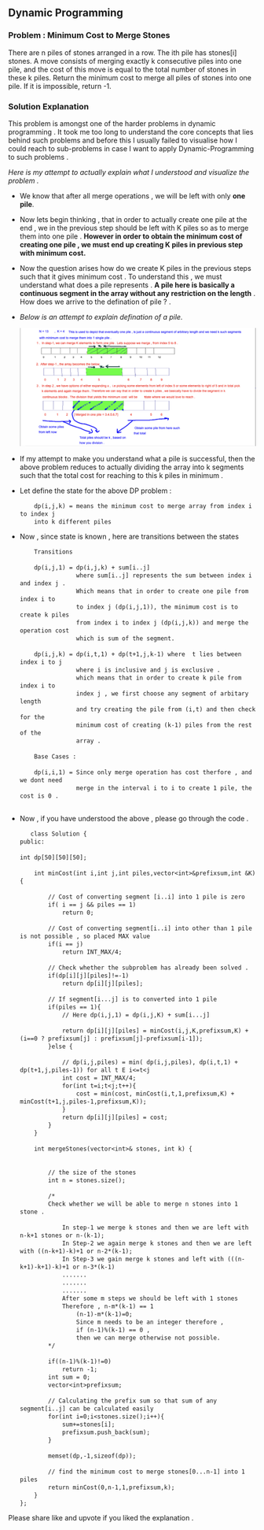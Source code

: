 ##  Dynamic Programming 

### Problem : Minimum Cost to Merge Stones
There are n piles of stones arranged in a row. The ith pile has stones[i] stones.
A move consists of merging exactly k consecutive piles into one pile, and the cost of this move is equal to the total number of stones in these k piles.
Return the minimum cost to merge all piles of stones into one pile. If it is impossible, return -1.

### Solution Explanation

This problem is amongst one of the harder problems in dynamic programming . It took me too long to understand the core concepts that lies behind such problems and before this I usually failed to visualise how I could reach to sub-problems in case I want to apply Dynamic-Programming to such problems . 


*Here is my attempt to actually explain what I understood and visualize the problem .* 


-  We know that after all merge operations , we will be left with only **one pile**.


-  Now lets begin thinking , that in order to actually create one pile at the end , we
    in the previous step should be left with  K piles so as to merge them into one pile . **However in order to obtain the minimum cost of creating one pile , we must end up creating K piles in previous step with minimum cost.**


-  Now the question arises how do we create K piles in the previous steps such that
    it gives minimum cost . To understand this , we must understand what does a pile
    represents . **A pile here is basically a continuous segment in the array without any restriction on the length** . How does we arrive to the defination of pile ? .


-  *Below is an attempt to explain defination of a pile.* 

   ![Description of a pile](/images/Screenshot.png) 


-  If my attempt to make you understand what a pile is successful, then the above problem
    reduces to actually dividing the array into k segments such that the total cost for 
    reaching to this k piles in minimum . 


-  Let define the state for the above DP problem :

   ``` 
       dp(i,j,k) = means the minimum cost to merge array from index i to index j 
       into k different piles 
   
   ```

- Now , since state is known , here are transitions between the states 
   
   
   ``` 
       Transitions 

       dp(i,j,1) = dp(i,j,k) + sum[i..j]
                   where sum[i..j] represents the sum between index i and index j .
                   Which means that in order to create one pile from index i to 
                   to index j (dp(i,j,1)), the minimum cost is to create k piles 
                   from index i to index j (dp(i,j,k)) and merge the operation cost
                   which is sum of the segment.               

       dp(i,j,k) = dp(i,t,1) + dp(t+1,j,k-1) where  t lies between index i to j 
                   where i is inclusive and j is exclusive .
                   which means that in order to create k pile from index i to 
                   index j , we first choose any segment of arbitary length 
                   and try creating the pile from (i,t) and then check for the
                   minimum cost of creating (k-1) piles from the rest of the 
                   array .

       Base Cases :
       
       dp(i,i,1) = Since only merge operation has cost therfore , and we dont need 
                   merge in the interval i to i to create 1 pile, the cost is 0 . 


   ```


- Now , if you have understood the above , please go through the code .  


    ```
       class Solution {
    public:
    
    int dp[50][50][50];
    
        int minCost(int i,int j,int piles,vector<int>&prefixsum,int &K){
            
            // Cost of converting segment [i..i] into 1 pile is zero
            if( i == j && piles == 1)
                return 0;
            
            // Cost of converting segment[i..i] into other than 1 pile is not possible , so placed MAX value
            if(i == j)
                return INT_MAX/4;
            
            // Check whether the subproblem has already been solved . 
            if(dp[i][j][piles]!=-1)
                return dp[i][j][piles];
            
            // If segment[i...j] is to converted into 1 pile 
            if(piles == 1){
                // Here dp(i,j,1) = dp(i,j,K) + sum[i...j]
                
                return dp[i][j][piles] = minCost(i,j,K,prefixsum,K) + (i==0 ? prefixsum[j] : prefixsum[j]-prefixsum[i-1]);
            }else {
                
                // dp(i,j,piles) = min( dp(i,j,piles), dp(i,t,1) + dp(t+1,j,piles-1)) for all t E i<=t<j
                int cost = INT_MAX/4;
                for(int t=i;t<j;t++){
                    cost = min(cost, minCost(i,t,1,prefixsum,K) + minCost(t+1,j,piles-1,prefixsum,K));                
                }
                return dp[i][j][piles] = cost;
            }
        }
    
        int mergeStones(vector<int>& stones, int k) {
            
            
            // the size of the stones 
            int n = stones.size();
            
            /* 
            Check whether we will be able to merge n stones into 1 stone . 
                
                In step-1 we merge k stones and then we are left with n-k+1 stones or n-(k-1);
                In Step-2 we again merge k stones and then we are left with ((n-k+1)-k)+1 or n-2*(k-1);
                In Step-3 we gain merge k stones and left with (((n-k+1)-k+1)-k)+1 or n-3*(k-1)
                .......
                .......
                .......
                After some m steps we should be left with 1 stones 
                Therefore , n-m*(k-1) == 1
                    (n-1)-m*(k-1)=0;
                    Since m needs to be an integer therefore , 
                    if (n-1)%(k-1) == 0 , 
                    then we can merge otherwise not possible.
            */
            
            if((n-1)%(k-1)!=0)
                return -1;
            int sum = 0;
            vector<int>prefixsum;
            
            // Calculating the prefix sum so that sum of any segment[i..j] can be calculated easily
            for(int i=0;i<stones.size();i++){
                sum+=stones[i];
                prefixsum.push_back(sum);
            }
            
            memset(dp,-1,sizeof(dp));
            
            // find the minimum cost to merge stones[0...n-1] into 1 piles
            return minCost(0,n-1,1,prefixsum,k);
        }
    };
    
    ```
       


Please share like and upvote if you liked the explanation .